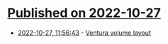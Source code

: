 # [Published on 2022-10-27](index.md)

* [2022-10-27, 11:56:43](https://lobste.rs/s/kmj5io/ventura_volume_layout) - [Ventura volume layout](https://eclecticlight.co/2022/10/25/ventura-volume-layout/)
